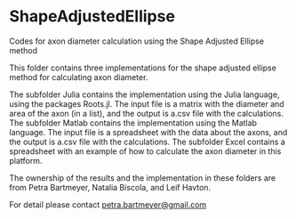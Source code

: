 # ShapeAdjustedEllipse
Codes for axon diameter calculation using the Shape Adjusted Ellipse method

This folder contains three implementations for the shape adjusted ellipse method for calculating axon diameter.

The subfolder Julia contains the implementation using the Julia language, using the packages Roots.jl. The input file is a matrix with the diameter and area of the axon (in a list), and the output is a.csv file with the calculations.
The subfolder Matlab contains the implementation using the Matlab language. The input file is a spreadsheet with the data about the axons, and the output is a.csv file with the calculations.
The subfolder Excel contains a spreadsheet with an example of how to calculate the axon diameter in this platform.

The ownership of the results and the implementation in these folders are from Petra Bartmeyer, Natalia Biscola, and Leif Havton.

For detail please contact petra.bartmeyer@gmail.com

